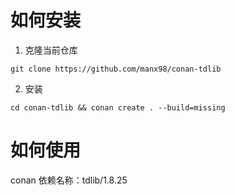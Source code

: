 # 如何安装
1. 克隆当前仓库
  ```text
  git clone https://github.com/manx98/conan-tdlib
  ```
2. 安装
  ```shell
  cd conan-tdlib && conan create . --build=missing 
  ```
# 如何使用
conan 依赖名称：tdlib/1.8.25
